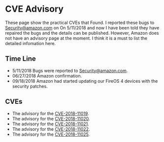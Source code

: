 # CVE Advisory
These page show the practical CVEs that Found. I reported these bugs to Security@amazon.com on On 5/11/2018 and now I have been told they have repaired the bugs and the details can be published. However,  Amazon does not have an advisory page at the moment. I think it is a must to list the detailed infomation here.
## Time Line
 * 5/11/2018 Bugs were reported to Security@amazon.com.
 * 06/27/2018 Amazon confirmation. 
 * 09/18/2018 Amazon had started updating our FireOS 4 devices with the security patches.

## CVEs

 * The advisory for the [CVE-2018-11019](https://github.com/datadancer/HIAFuzz/CVE-2018-11019.md).
 * The advisory for the [CVE-2018-11020](https://github.com/datadancer/HIAFuzz/CVE-2018-11020.md).
 * The advisory for the [CVE-2018-11021](https://github.com/datadancer/HIAFuzz/CVE-2018-11021.md).
 * The advisory for the [CVE-2018-11022](https://github.com/datadancer/HIAFuzz/CVE-2018-11022.md).
 * The advisory for the [CVE-2018-11025](https://github.com/datadancer/HIAFuzz/CVE-2018-11025.md).

 
